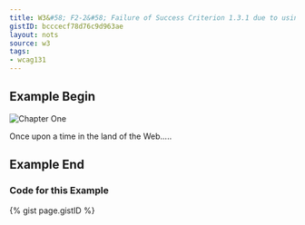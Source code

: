 ```yaml
---
title: W3&#58; F2-2&#58; Failure of Success Criterion 1.3.1 due to using changes in text presentation to convey information without using the appropriate markup or text
gistID: bcccecf78d76c9d963ae
layout: nots
source: w3
tags:
- wcag131
---
```


<h2 aria-describedby="{{ page.gistID }}">Example Begin</h2>
<div class="rendered-not">
<img src="Chapter1.gif" alt="Chapter One">
 
<p>Once upon a time in the land of the Web.....
</p>
</div> <!-- rendered-not -->

<h2 aria-describedby="{{ page.gistID }}">Example End</h2>

<h3 aria-describedby="{{ page.gistID }}">Code for this Example</h3>
{% gist page.gistID %}